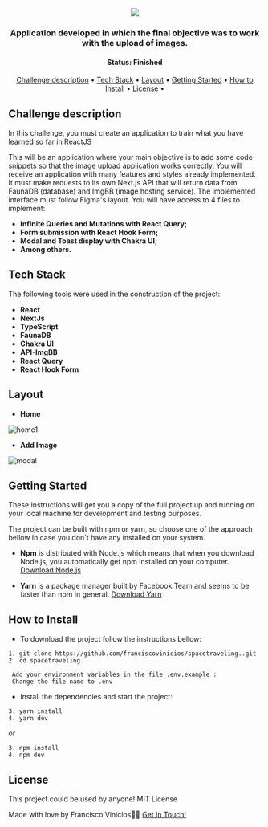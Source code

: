 <div align="center">
   <img  src="https://user-images.githubusercontent.com/78514869/155883616-fd5af58d-24f8-4638-90b1-db26e696ca34.svg">
</div>




<h3 align="center">  
  Application developed in which the final objective was to work with the upload of images.
</h3>

<h4 align="center"> 
	 Status: Finished
</h4>


<p align="center">
 <a href="#challenge-description">Challenge description</a> • 
 <a href="#tech-stack">Tech Stack</a> • 
 <a href="#layout">Layout</a> • 
 <a href="#getting-started">Getting Started</a> • 
 <a href="#how-to-install">How to Install</a> • 
 <a href="#license">License</a> • 
</p>


## Challenge description

<p>
In this challenge, you must create an application to train what you have learned so far in ReactJS

This will be an application where your main objective is to add some code snippets so that the image upload application works correctly. 
  You will receive an application with many features and styles already implemented. It must make requests to its own Next.js API that will return data 
  from FaunaDB (database) and ImgBB (image hosting service). The implemented interface must follow Figma's layout. You will have access to 4 files to implement:
</p>

  -   **Infinite Queries and Mutations with React Query;**
  -   **Form submission with React Hook Form;**
  -   **Modal and Toast display with Chakra UI;**
  -   **Among others.**


## Tech Stack

The following tools were used in the construction of the project:

-   **React**
-   **NextJs**
-   **TypeScript**
-   **FaunaDB**
-   **Chakra UI**
-   **API-ImgBB**
-   **React Query**
-   **React Hook Form**

## Layout

* **Home**


![home1](https://user-images.githubusercontent.com/78514869/155883610-348493d7-70a1-46df-96c7-affffeed2161.png)


* **Add Image**

![modal](https://user-images.githubusercontent.com/78514869/155883528-bf996122-b5cc-4e72-a4ef-e2061a9a7345.png)




## Getting Started

These instructions will get you a copy of the full project up and running on your local machine for development and testing purposes.

The project can be built with npm or yarn, so choose one of the approach bellow in case you don't have any installed on your system.

* **Npm** is distributed with Node.js which means that when you download Node.js, you automatically get npm installed on your computer. [Download Node.js](https://nodejs.org/en/download/)

* **Yarn** is a package manager built by Facebook Team and seems to be faster than npm in general.  [Download Yarn](https://yarnpkg.com/en/docs/install)


## How to Install

* To download the project follow the instructions bellow:

```
1. git clone https://github.com/franciscovinicios/spacetraveling..git
2. cd spacetraveling.
```


```
 Add your environment variables in the file .env.example :
 Change the file name to .env
```

* Install the dependencies and start the project:

```
3. yarn install
4. yarn dev

```

or

```
3. npm install
4. npm dev
```


## License

This project could be used by anyone! MIT License

Made with love by Francisco Vinicios👋🏽 [Get in Touch!](https://www.linkedin.com/in/franciscoviniciosti/)
